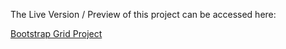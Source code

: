 
The Live Version / Preview of this project can be accessed here:

[Bootstrap Grid Project](https://649de700449f802a857b8426--glowing-malasada-af10b0.netlify.app/)